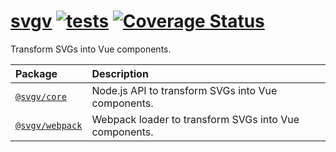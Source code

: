 # [svgv](https://github.com/marella/svgv) [![tests](https://github.com/marella/svgv/actions/workflows/tests.yml/badge.svg)](https://github.com/marella/svgv/actions/workflows/tests.yml) [![Coverage Status](https://coveralls.io/repos/github/marella/svgv/badge.svg)](https://coveralls.io/github/marella/svgv)

Transform SVGs into Vue components.

Package | Description
:--- | :---
[`@svgv/core`](https://www.npmjs.com/package/@svgv/core) | Node.js API to transform SVGs into Vue components.
[`@svgv/webpack`](https://www.npmjs.com/package/@svgv/webpack) | Webpack loader to transform SVGs into Vue components.
